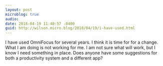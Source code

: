 ```yaml
---
layout: post
microblog: true
audio: 
date: 2018-04-19 11:40:57 -0400
guid: http://wilson.micro.blog/2018/04/19/i-have-used.html
---
```

I have used OmniFocus for several years. I think it is time for for a change. What I am doing is not working for me. I am not sure what will work, but I know I need something in place. Does anyone have some suggestions for both a productivity system and a different app? 
